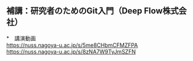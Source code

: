 ## 補講：研究者のためのGit入門（Deep Flow株式会社） <br>
*　講演動画　<br>
https://nuss.nagoya-u.ac.jp/s/5me8CHbmCFMZFPA <br>
https://nuss.nagoya-u.ac.jp/s/8zNA7W9TyJmSZFN
